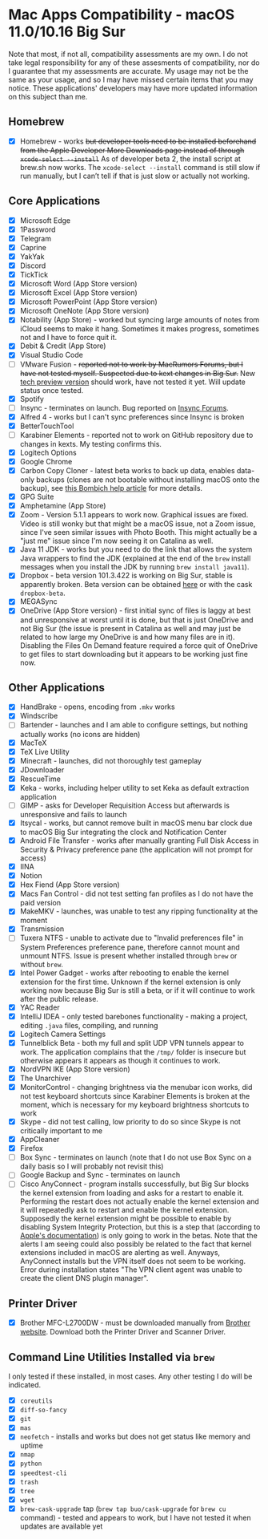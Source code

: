 # Mac Apps Compatibility - macOS 11.0/10.16 Big Sur

Note that most, if not all, compatibility assessments are my own.
I do not take legal responsibility for any of these assesments of compatibility, nor do I guarantee that my assessments are accurate.
My usage may not be the same as your usage, and so I may have missed certain items that you may notice.
These applications' developers may have more updated information on this subject than me.

## Homebrew

- [x] Homebrew - works ~~but developer tools need to be installed beforehand from the Apple Developer More Downloads page instead of through `xcode-select --install`~~ As of developer beta 2, the install script at brew.sh now works. The `xcode-select --install` command is still slow if run manually, but I can’t tell if that is just slow or actually not working.

## Core Applications

- [x] Microsoft Edge
- [x] 1Password
- [x] Telegram
- [x] Caprine
- [x] YakYak
- [x] Discord
- [x] TickTick
- [x] Microsoft Word (App Store version)
- [x] Microsoft Excel (App Store version)
- [x] Microsoft PowerPoint (App Store version)
- [x] Microsoft OneNote (App Store version)
- [x] Notability (App Store) - worked but syncing large amounts of notes from iCloud seems to make it hang. Sometimes it makes progress, sometimes not and I have to force quit it.
- [x] Debit & Credit (App Store)
- [x] Visual Studio Code
- [ ] VMware Fusion - ~~reported not to work by MacRumors Forums, but I have not tested myself. Suspected due to kext changes in Big Sur.~~ New [tech preview version](https://blogs.vmware.com/teamfusion/2020/07/fusion-big-sur-tech-preview.html) should work, have not tested it yet. Will update status once tested.
- [x] Spotify
- [ ] Insync - terminates on launch. Bug reported on [Insync Forums](https://forums.insynchq.com/t/insync-fails-to-launch-on-macos-big-sur-developer-beta/16186).
- [x] Alfred 4 - works but I can't sync preferences since Insync is broken
- [x] BetterTouchTool
- [ ] Karabiner Elements - reported not to work on GitHub repository due to changes in kexts. My testing confirms this.
- [x] Logitech Options
- [x] Google Chrome
- [x] Carbon Copy Cloner - latest beta works to back up data, enables data-only backups (clones are not bootable without installing macOS onto the backup), see [this Bombich help article](https://bombich.com/kb/ccc5/creating-and-restoring-data-only-backups) for more details.
- [x] GPG Suite
- [x] Amphetamine (App Store)
- [x] Zoom - Version 5.1.1 appears to work now. Graphical issues are fixed. Video is still wonky but that might be a macOS issue, not a Zoom issue, since I've seen similar issues with Photo Booth. This might actually be a "just me" issue since I'm now seeing it on Catalina as well.
- [x] Java 11 JDK - works but you need to do the link that allows the system Java wrappers to find the JDK (explained at the end of the `brew` install messages when you install the JDK by running `brew install java11`).
- [x] Dropbox - beta version 101.3.422 is working on Big Sur, stable is apparently broken. Beta version can be obtained [here](https://www.dropboxforum.com/t5/Dropbox-desktop-client-builds/bd-p/101003016) or with the cask `dropbox-beta`.
- [x] MEGASync
- [x] OneDrive (App Store version) - first initial sync of files is laggy at best and unresponsive at worst until it is done, but that is just OneDrive and not Big Sur (the issue is present in Catalina as well and may just be related to how large my OneDrive is and how many files are in it). Disabling the Files On Demand feature required a force quit of OneDrive to get files to start downloading but it appears to be working just fine now.

## Other Applications

- [x] HandBrake - opens, encoding from `.mkv` works
- [x] Windscribe
- [ ] Bartender - launches and I am able to configure settings, but nothing actually works (no icons are hidden)
- [x] MacTeX
- [x] TeX Live Utility
- [x] Minecraft - launches, did not thoroughly test gameplay
- [x] JDownloader
- [x] RescueTime
- [x] Keka - works, including helper utility to set Keka as default extraction application
- [ ] GIMP - asks for Developer Requisition Access but afterwards is unresponsive and fails to launch
- [x] Itsycal - works, but cannot remove built in macOS menu bar clock due to macOS Big Sur integrating the clock and Notification Center
- [x] Android File Transfer - works after manually granting Full Disk Access in Security & Privacy preference pane (the application will not prompt for access)
- [x] IINA
- [x] Notion
- [x] Hex Fiend (App Store version)
- [x] Macs Fan Control - did not test setting fan profiles as I do not have the paid version
- [x] MakeMKV - launches, was unable to test any ripping functionality at the moment
- [x] Transmission
- [ ] Tuxera NTFS - unable to activate due to "Invalid preferences file" in System Preferences preference pane, therefore cannot mount and unmount NTFS. Issue is present whether installed through `brew` or without `brew`.
- [x] Intel Power Gadget - works after rebooting to enable the kernel extension for the first time. Unknown if the kernel extension is only working now because Big Sur is still a beta, or if it will continue to work after the public release.
- [x] YAC Reader
- [x] IntelliJ IDEA - only tested barebones functionality - making a project, editing `.java` files,  compiling, and running
- [x] Logitech Camera Settings
- [x] Tunnelblick Beta - both my full and split UDP VPN tunnels appear to work. The application complains that the `/tmp/` folder is insecure but otherwise appears it appears as though it continues to work.
- [x] NordVPN IKE (App Store version)
- [x] The Unarchiver
- [x] MonitorControl - changing brightness via the menubar icon works, did not test keyboard shortcuts since Karabiner Elements is broken at the moment, which is necessary for my keyboard brightness shortcuts to work
- [x] Skype - did not test calling, low priority to do so since Skype is not critically important to me
- [x] AppCleaner
- [x] Firefox
- [ ] Box Sync - terminates on launch (note that I do not use Box Sync on a daily basis so I will probably not revisit this)
- [ ] Google Backup and Sync - terminates on launch
- [ ] Cisco AnyConnect - program installs successfully, but Big Sur blocks the kernel extension from loading and asks for a restart to enable it. Performing the restart does not actually enable the kernel extension and it will repeatedly ask to restart and enable the kernel extension. Supposedly the kernel extension might be possible to enable by disabling System Integrity Protection, but this is a step that (according to [Apple's documentation](https://developer.apple.com/documentation/macos-release-notes/macos-big-sur-11-beta-release-notes)) is only going to work in the betas. Note that the alerts I am seeing could also possibly be related to the fact that kernel extensions included in macOS are alerting as well. Anyways, AnyConnect installs but the VPN itself does not seem to be working. Error during installation states "The VPN client agent was unable to create the client DNS plugin manager".

## Printer Driver

- [x] Brother MFC-L2700DW - must be downloaded manually from [Brother website](https://support.brother.com/g/b/downloadlist.aspx?c=us&lang=en&prod=mfcl2700dw_us_eu_as&os=10060). Download both the Printer Driver and Scanner Driver.

## Command Line Utilities Installed via `brew`

I only tested if these installed, in most cases. Any other testing I do will be indicated.

- [x] `coreutils`
- [x] `diff-so-fancy`
- [x] `git`
- [x] `mas`
- [x] `neofetch` - installs and works but does not get status like memory and uptime
- [x] `nmap`
- [x] `python`
- [x] `speedtest-cli`
- [x] `trash`
- [x] `tree`
- [x] `wget`
- [x] `brew-cask-upgrade` tap (`brew tap buo/cask-upgrade` for `brew cu` command) - tested and appears to work, but I have not tested it when updates are available yet
